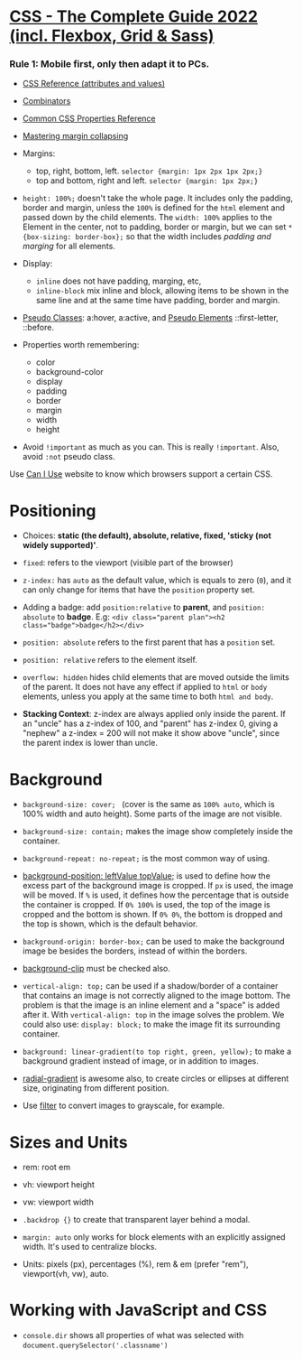 # [CSS - The Complete Guide 2022 (incl. Flexbox, Grid & Sass)](https://www.udemy.com/course/css-the-complete-guide-incl-flexbox-grid-sass/)


### Rule 1: Mobile first, only then adapt it to PCs.

* [CSS Reference (attributes and values)](https://developer.mozilla.org/en-US/docs/Web/CSS/Reference)

* [Combinators](https://developer.mozilla.org/en-US/docs/Learn/CSS/Building_blocks/Selectors/Combinators)

* [Common CSS Properties Reference](https://developer.mozilla.org/en-US/docs/Web/CSS/CSS_Properties_Reference)

* [Mastering margin collapsing](https://developer.mozilla.org/en-US/docs/Web/CSS/CSS_Box_Model/Mastering_margin_collapsing)

* Margins:
  * top, right, bottom, left. `selector {margin: 1px 2px 1px 2px;}`
  * top and bottom, right and left. `selector {margin: 1px 2px;}`

* `height: 100%;` doesn't take the whole page. It includes only the padding, border and margin, unless the `100%` is defined for the `html` element and passed down by the child elements. The `width: 100%` applies to the Element in the center, not to padding, border or margin, but we can set `* {box-sizing: border-box};` so that the
width includes *padding and marging* for all elements.

* Display:
  * `inline` does not have padding, marging, etc,
  * `inline-block` mix inline and block, allowing items to be shown in the same line and at the same time have padding, border and margin.

* [Pseudo Classes](https://developer.mozilla.org/en-US/docs/Web/CSS/Pseudo-classes): a:hover, a:active, and [Pseudo Elements](https://developer.mozilla.org/en-US/docs/Web/CSS/Pseudo-elements) ::first-letter, ::before.

* Properties worth remembering:
  * color
  * background-color
  * display
  * padding
  * border
  * margin
  * width
  * height

* Avoid `!important` as much as you can. This is really `!important`. Also, avoid `:not` pseudo class.

Use [Can I Use](https://caniuse.com/?search=background) website to know which browsers support a certain CSS.

# Positioning

* Choices: **static (the default), absolute, relative, fixed, 'sticky (not widely supported)'**.

* `fixed`: refers to the viewport (visible part of the browser)
* `z-index:` has `auto` as the default value, which is equals to zero (`0`), and it can only change for items that have the `position` property set.
* Adding a badge: add `position:relative` to **parent**, and `position: absolute` to **badge**. E.g: `<div class="parent plan"><h2 class="badge">badge</h2></div>`
* `position: absolute` refers to the first parent that has a `position` set.
* `position: relative` refers to the element itself.
* `overflow: hidden` hides child elements that are moved outside the limits of the parent. It does not have any effect if applied to `html` or `body` elements, unless you apply at the same time to both `html and body`.
* **Stacking Context**: z-index are always applied only inside the parent. If an "uncle" has a z-index of 100, and "parent" has z-index 0, giving a "nephew" a z-index = 200 will not make it show above "uncle", since the parent index is lower than uncle.

# Background

* `background-size: cover; ` (cover is the same as `100% auto`, which is 100% width and auto height). Some parts of the image are not visible.
* `background-size: contain;` makes the image show completely inside the container.
* `background-repeat: no-repeat;` is the most common way of using.
* [background-position: leftValue topValue;](https://developer.mozilla.org/en-US/docs/Web/CSS/background-position) is used to define how the excess part of the background image is cropped.
  If `px` is used, the image will be moved. If `%` is used, it defines how the percentage that is outside the container is cropped.
  If `0% 100%` is used, the top of the image is cropped and the bottom is shown. If `0% 0%`, the bottom is dropped and the top is shown, which is the default behavior.

* `background-origin: border-box;` can be used to make the background image be besides the borders, instead of within the borders.
* [background-clip](https://developer.mozilla.org/en-US/docs/Web/CSS/background-clip) must be checked also.
* `vertical-align: top;` can be used if a shadow/border of a container that contains an image is not correctly aligned to the image bottom. The problem is that the image is an inline element and a "space" is added after it. With `vertical-align: top` in the image solves the problem. We could also use: `display: block;` to make the image fit its surrounding container.

* `background: linear-gradient(to top right, green, yellow);` to make a background gradient instead of image, or in addition to images.
* [radial-gradient](https://developer.mozilla.org/en-US/docs/Web/CSS/gradient/radial-gradient()) is awesome also, to create circles or ellipses at different size, originating from different position.
* Use [filter](https://developer.mozilla.org/en-US/docs/Web/CSS/filter) to convert images to grayscale, for example.

# Sizes and Units

* rem: root em
* vh: viewport height
* vw: viewport width

* `.backdrop {}` to create that transparent layer behind a modal.
* `margin: auto` only works for block elements with an explicitly assigned width. It's used to centralize blocks.
* Units: pixels (px), percentages (%), rem & em (prefer "rem"), viewport(vh, vw), auto.

# Working with JavaScript and CSS

* `console.dir` shows all properties of what was selected with `document.querySelector('.classname')`
